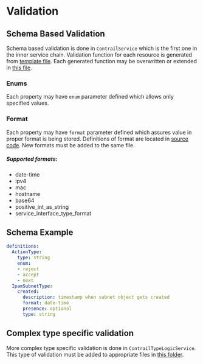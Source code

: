 # Validation
## Schema Based Validation

Schema based validation is done in `ContrailService` which is the first one in the inner service chain.
Validation function for each resource is generated from [template file](tools/templates/contrail/type_validation.tmpl).
Each generated function may be overwritten or extended in [this file](pkg/models/validation.go).

### Enums

Each property may have `enum` parameter defined which allows only specified values.

### Format

Each property may have `format` parameter defined which assures value in proper format is being stored.
Definitions of format are located in [source code](pkg/models/basemodels/validation.go).
New formats must be added to the same file.

##### Supported formats:
- date-time
- ipv4
- mac
- hostname
- base64
- positive_int_as_string
- service_interface_type_format

## Schema Example

```yaml
definitions:
  ActionType:
    type: string
    enum:
    - reject
    - accept
    - next
  IpamSubnetType:
    created:
      description: timestamp when subnet object gets created
      format: date-time
      presence: optional
      type: string
```

## Complex type specific validation

More complex type specific validation is done in `ContrailTypeLogicService`.
This type of validation must be added to appropriate files in [this folder](pkg/types).

